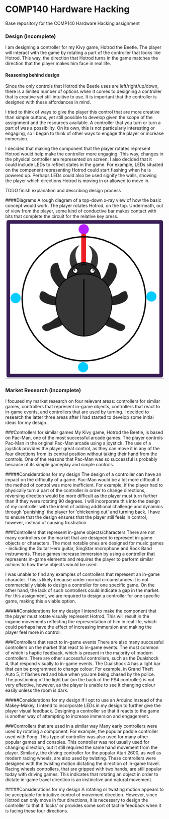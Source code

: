 # COMP140 Hardware Hacking
Base repository for the COMP140 Hardware Hacking assignment

### Design (incomplete)
I am designing a controller for my Kivy game, Hotrod the Beetle. The player will interact with the game by rotating a part of the controller that looks like Hotrod. This way, the direction that Hotrod turns in the game matches the direction that the player makes him face in real life.


#### Reasoning behind design
Since the only controls that Hotrod the Beetle uses are left/right/up/down, there is a limited number of options when it comes to designing a controller that is creative yet still intuitive to use. It is important that the controller is designed with these affordances in mind.

I tried to think of ways to give the player this control that are more creative than simple buttons, yet still possible to develop given the scope of the assignment and the resources available. A controller that you turn or turn a part of was a possibility. On its own, this is not particularly interesting or engaging, so I began to think of other ways to engage the player or increase immersion.

I decided that making the component that the player rotates represent Hotrod would help make the controller more engaging. This way, changes in the physical controller are represented on screen.
I also decided that it could include LEDs to reflect states in the game. For example, LEDs situated on the compenent representing Hotrod could start flashing when he is powered up. Perhaps LEDs could also be used signify the walls, showing the player which directions Hotrod is moving in or allowed to move in.

TODO finish explanation and describing design process  

####Diagrams
A rough diagram of a top-down x-ray view of how the basic concept would work. The player rotates Hotrod, on the top. Underneath, out of view from the player, some kind of conductive bar makes contact with bits that complete the circuit for the relative key press. 
![topdown diagram](https://github.com/NecroReindeer/comp140-hardware/blob/master/topdown-xray.png)


### Market Research (incomplete)
I focused my market research on four relevant areas: controllers for similar games, controllers that represent in-game objects, controllers that react to in-game events, and controllers that are used by turning.
I decided to research the latter three areas after I had started to develop some initial ideas for my design.

###Controllers for similar games
My Kivy game, Hotrod the Beetle, is based on Pac-Man, one of the most successful arcade games. The player controls Pac-Man in the original Pac-Man arcade using a joystick. The use of a joystick provides the player great control, as they can move it in any of the four directions from its central position without taking their hand from the controls. One of the reasons that Pac-Man was so successful is probably because of its simple gameplay and simple controls.

#####Considerations for my design
The design of a controller can have an impact on the difficulty of a game. Pac-Man would be a lot more difficult if the method of control was more inefficient. For example, if the player had to physically turn a part of the controller in order to change directions, reversing direction would be more difficult as the player must turn further than if they were rotating 90 degrees. I will incorporate this into the design of my controller with the intent of adding additional challenge and dynamics through 'punishing' the player for 'chickening out' and turning back. I have to ensure that the design ensures that the player still feels in control, however, instead of causing frustration.

###Controllers that represent in-game objects/characters
There are not many controllers on the market that are designed to represent in-game objects or characters. The most notable ones are designed for music games - including the Guitar Hero guitar, SingStar microphone and Rock Band instruments. These games increase immersion by using a controller that represents in-game elements and requires the player to perform similar actions to how these objects would be used.

I was unable to find any examples of controllers that represent an in-game character. This is likely because under normal circumstances it is not commercially viable to design a controller for one specific game. On the other hand, the lack of such controllers could indicate a gap in the market. For this assignment, we are required to design a controller for one specific game, making this a viable option.

#####Considerations for my design
I intend to make the component that the player must rotate visually represent Hotrod. This will result in the ingame movements reflecting the representation of him in real life, which could perhaps have the effect of increasing immersion and making the player feel more in control. 


###Controllers that react to in-game events
There are also many successful controllers on the market that react to in-game events. The most common of which is haptic feedback, which is present in the majority of modern controllers. There are other successful controllers, such as the Dualshock 4, that respond visually to in-game events. The Dualshock 4 has a light bar that can be programmed to change colour. For example, in Grand Theft Auto 5, it flashes red and blue when you are being chased by the police. The positioning of the light bar (on the back of the PS4 controller) is not very effective, however, as the player is unable to see it changing colour easily unless the room is dark.  

#####Considerations for my design
If I opt to use an Arduino instead of the Makey-Makey, I intend to incorporate LEDs in my design to further give the player visual feedback. Designing a controller so that it reacts to the game is another way of attempting to increase immersion and engagement. 

###Controllers that are used in a similar way
Many early controllers were used by rotating a component. For example, the popular paddle controller used with Pong. This type of controller was also used for many other popular games and consoles. This controller was not usually used for changing direction, but it still required the same hand movement from the player. Similarly, the driving controller for the popular Atari 2600, as well as modern racing wheels, are also used by twisting. These controllers were designed with the twisting motion dictating the direction of in-game travel. Racing wheels controllers, that are gripped with two hands, are still popular today with driving games. This indicates that rotating an object in order to dictate in-game travel direction is an instinctive and natural movement.

#####Considerations for my design
A rotating or twisting motion appears to be acceptable for intuitive control of movement direction. However, since Hotrod can only move in four directions, it is necessary to design the controller to that it 'locks' or provides some sort of tactile feedback when it is facing these four directions.
